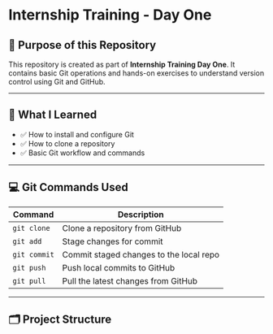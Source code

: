 # Internship Training - Day One

## 📌 Purpose of this Repository

This repository is created as part of **Internship Training Day One**. It contains basic Git operations and hands-on exercises to understand version control using Git and GitHub.

---

## 🧠 What I Learned

- ✅ How to install and configure Git
- ✅ How to clone a repository
- ✅ Basic Git workflow and commands

---

## 💻 Git Commands Used

| Command         | Description                              |
|----------------|------------------------------------------|
| `git clone`     | Clone a repository from GitHub           |
| `git add`       | Stage changes for commit                 |
| `git commit`    | Commit staged changes to the local repo  |
| `git push`      | Push local commits to GitHub             |
| `git pull`      | Pull the latest changes from GitHub      |

---

## 🗂️ Project Structure

